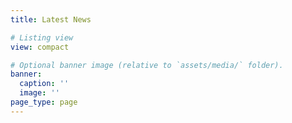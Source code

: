```yaml
---
title: Latest News

# Listing view
view: compact

# Optional banner image (relative to `assets/media/` folder).
banner:
  caption: ''
  image: ''
page_type: page
---
```

